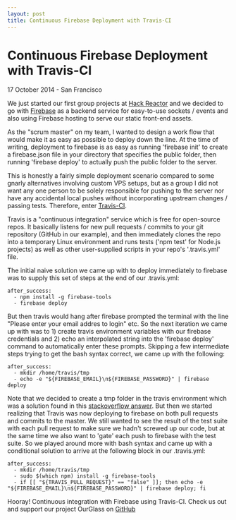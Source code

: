 ```yaml
---
layout: post
title: Continuous Firebase Deployment with Travis-CI
---
```


# Continuous Firebase Deployment with Travis-CI

<p class="meta">17 October 2014 - San Francisco</p>

We just started our first group projects at [Hack Reactor](http://hackreactor.com) and we decided to go with [Firebase](http://firebase.com) as a backend service for easy-to-use sockets / events and also using Firebase hosting to serve our static front-end assets.

As the "scrum master" on my team, I wanted to design a work flow that would make it as easy as possible to deploy down the line. At the time of writing, deployment to firebase is as easy as running 'firebase init' to create a firebase.json file in your directory that specifies the public folder, then running 'firebase deploy' to actually push the public folder to the server.

This is honestly a fairly simple deployment scenario compared to some gnarly alternatives involving custom VPS setups, but as a group I did not want any one person to be solely responsible for pushing to the server nor have any accidental local pushes without incorporating upstream changes / passing tests. Therefore, enter [Travis-CI](http://travis-ci.org).

Travis is a "continuous integration" service which is free for open-source repos. It basically listens for new pull requests / commits to your git repository (GitHub in our example), and then immediately clones the repo into a temporary Linux environment and runs tests ('npm test' for Node.js projects) as well as other user-supplied scripts in your repo's '.travis.yml' file.

The initial naive solution we came up with to deploy immediately to firebase was to supply this set of steps at the end of our .travis.yml:

<pre><code>after_success:
  - npm install -g firebase-tools
  - firebase deploy
</code></pre>

But then travis would hang after firebase prompted the terminal with the line "Please enter your email addres to login" etc. So the next iteration we came up with was to 1) create travis environment variables with our firebase credentials and 2) echo an interpolated string into the 'firebase deploy' command to automatically enter these prompts. Skipping a few intermediate steps trying to get the bash syntax correct, we came up with the following:

<pre><code>after_success:
  - mkdir /home/travis/tmp
  - echo -e "${FIREBASE_EMAIL}\n${FIREBASE_PASSWORD}" | firebase deploy
</code></pre>

Note that we decided to create a tmp folder in the travis environment which was a solution found in this [stackoverflow answer](http://stackoverflow.com/questions/25668744/cant-deploy-to-firebase-get-enoent-error/25682675#25682675). But then we started realizing that Travis was now deploying to firebase on both pull requests and commits to the master. We still wanted to see the result of the test suite with each pull request to make sure we hadn't screwed up our code, but at the same time we also want to 'gate' each push to firebase with the test suite. So we played around more with bash syntax and came up with a conditional solution to arrive at the following block in our .travis.yml:

<pre><code>after_success:
  - mkdir /home/travis/tmp
  - sudo $(which npm) install -g firebase-tools
  - if [[ "${TRAVIS_PULL_REQUEST}" == "false" ]]; then echo -e "${FIREBASE_EMAIL}\n${FIREBASE_PASSWORD}" | firebase deploy; fi
</code></pre>

Hooray! Continuous integration with Firebase using Travis-CI. Check us out and support our project OurGlass on [GitHub](https://github.com/unexpected-lion/ourglass)